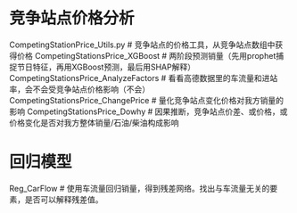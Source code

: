 # 竞争站点价格分析
CompetingStationPrice_Utils.py            # 竞争站点的价格工具，从竞争站点数组中获得价格
CompetingStationsPrice_XGBoost            # 两阶段预测销量（先用prophet捕捉节日特征，再用XGBoost预测，最后用SHAP解释）
CompetingStationsPrice_AnalyzeFactors     # 看看高德数据里的车流量和进站率，会不会受竞争站点价格影响（不会）
CompetingStationsPrice_ChangePrice        # 量化竞争站点变化价格对我方销量的影响
CompetingStationsPrice_Dowhy              # 因果推断，竞争站点价差、或价格，或价格变化是否对我方整体销量/石油/柴油构成影响


# 回归模型
Reg_CarFlow                                      # 使用车流量回归销量，得到残差网络。找出与车流量无关的要素，是否可以解释残差值。